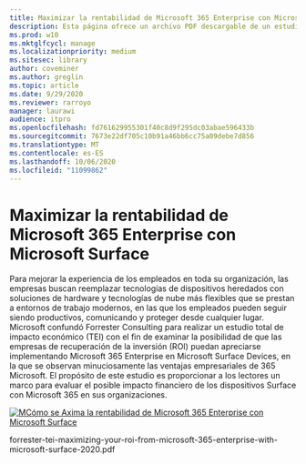```yaml
---
title: Maximizar la rentabilidad de Microsoft 365 Enterprise con Microsoft Surface
description: Esta página ofrece un archivo PDF descargable de un estudio de impacto económico de Forrester total realizado por Microsoft.
ms.prod: w10
ms.mktglfcycl: manage
ms.localizationpriority: medium
ms.sitesec: library
author: coveminer
ms.author: greglin
ms.topic: article
ms.date: 9/29/2020
ms.reviewer: rarroyo
manager: laurawi
audience: itpro
ms.openlocfilehash: fd761629955301f40c8d9f295dc03abae596433b
ms.sourcegitcommit: 7673e22df705c10b91a46bb6cc75a09debe7d856
ms.translationtype: MT
ms.contentlocale: es-ES
ms.lasthandoff: 10/06/2020
ms.locfileid: "11099862"
---
```

# Maximizar la rentabilidad de Microsoft 365 Enterprise con Microsoft Surface

 Para mejorar la experiencia de los empleados en toda su organización, las empresas buscan reemplazar tecnologías de dispositivos heredados con soluciones de hardware y tecnologías de nube más flexibles que se prestan a entornos de trabajo modernos, en las que los empleados pueden seguir siendo productivos, comunicando y proteger desde cualquier lugar. Microsoft confundó Forrester Consulting para realizar un estudio total de impacto económico (TEI) con el fin de examinar la posibilidad de que las empresas de recuperación de la inversión (ROI) puedan apreciarse implementando Microsoft 365 Enterprise en Microsoft Surface Devices, en la que se observan minuciosamente las ventajas empresariales de 365 Microsoft. El propósito de este estudio es proporcionar a los lectores un marco para evaluar el posible impacto financiero de los dispositivos Surface con Microsoft 365 en sus organizaciones.

[![MCómo se Axima la rentabilidad de Microsoft 365 Enterprise con Microsoft Surface](./images/download-report.png)](./media/forrester-tei-maximizing-your-roi-from-microsoft-365-enterprise-with-microsoft-surface-2020.pdf)


forrester-tei-maximizing-your-roi-from-microsoft-365-enterprise-with-microsoft-surface-2020.pdf


